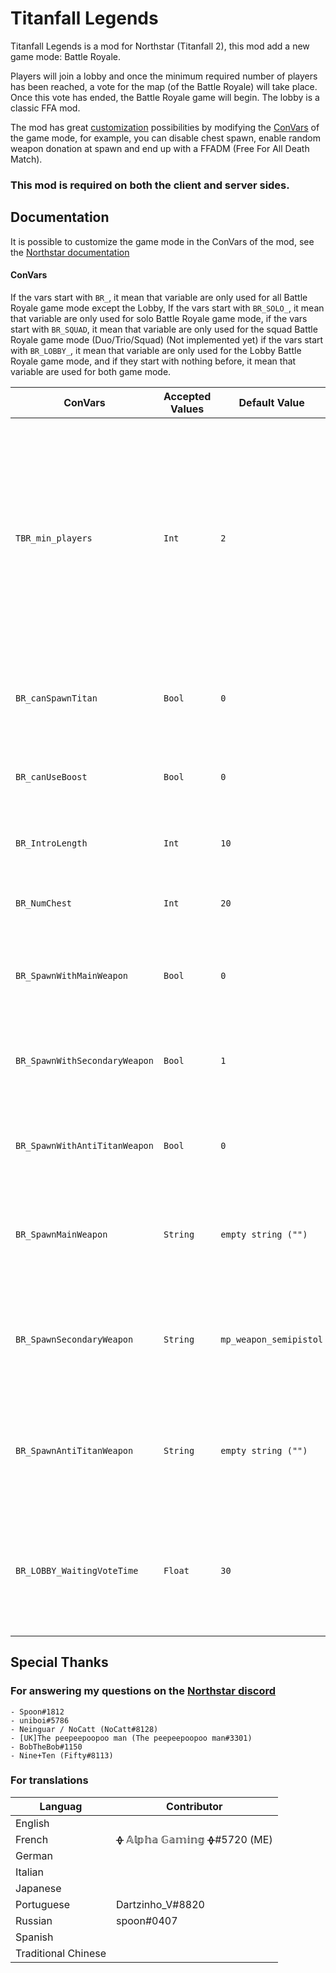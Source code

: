 
# Titanfall Legends

Titanfall Legends is a mod for Northstar (Titanfall 2), this mod add a new game mode: Battle Royale.

Players will join a lobby and once the minimum required number of players has been reached, a vote for the map (of the Battle Royale) will take place. Once this vote has ended, the Battle Royale game will begin. The lobby is a classic FFA mod.

The mod has great [customization](https://github.com/AlphaGaming7780/Titanfall_Legends#documentation) possibilities by modifying the [ConVars](https://r2northstar.gitbook.io/r2northstar-wiki/hosting-a-server-with-northstar/dedicated-server#documentation) of the game mode, for example, you can disable chest spawn, enable random weapon donation at spawn and end up with a FFADM (Free For All Death Match).

### **This mod is required on both the client and server sides.**


## Documentation
It is possible to customize the game mode in the ConVars of the mod, see the [Northstar documentation](https://r2northstar.gitbook.io/r2northstar-wiki/hosting-a-server-with-northstar/dedicated-server#convars)

#### ConVars

If the vars start with `BR_`, it mean that variable are only used for all Battle Royale game mode except the Lobby,
If the vars start with `BR_SOLO_`, it mean that variable are only used for solo Battle Royale game mode,
if the vars start with `BR_SQUAD`, it mean that variable are only used for the squad Battle Royale game mode (Duo/Trio/Squad) (Not implemented yet)
if the vars start with `BR_LOBBY_`, it mean that variable are only used for the Lobby Battle Royale game mode,
and if they start with nothing before, it mean that variable are used for both game mode.

| ConVars | Accepted Values | Default Value | Description |
| ----------------- | --------------- | ------------- | ----------- |
| `TBR_min_players` | `Int` | `2` | In Lobby game mode is the minimum player needed to start a game, in Batlle Royale game mode the min player needed to stop the game and return the player to the lobby. |
| `BR_canSpawnTitan` | `Bool` | `0` | Allowed player to summon their titan, `0` : False, `1` : True |
| `BR_canUseBoost` | `Bool` | `0` | Allowed player to use their boost, `0` : False, `1` : True |
| `BR_IntroLength` | `Int` | `10` | Time of the prematch state in seconde |
| `BR_NumChest` | `Int` | `20` | The numbres of chest that spawn in the map |
| `BR_SpawnWithMainWeapon` | `Bool` | `0` | If the player spawn with a main weapon, `0` : False, `1` : True |
| `BR_SpawnWithSecondaryWeapon` | `Bool` | `1` | If the player spawn with a secondary weapon, `0` : False, `1` : True |
| `BR_SpawnWithAntiTitanWeapon` | `Bool` | `0` | If the player spawn with a anti titan weapon, `0` : False, `1` : True |
| `BR_SpawnMainWeapon` | `String` | `empty string ("")` | The main weapon the player will spawn with, `empty string ("")` = random weapon |
| `BR_SpawnSecondaryWeapon` | `String` | `mp_weapon_semipistol` | The secondary weapon the player will spawn whit, `empty string ("")` = random weapon |
| `BR_SpawnAntiTitanWeapon` | `String` | `empty string ("")` | The anti titan weapon the player will spawn whit, `empty string ("")` = random weapon |
| `BR_LOBBY_WaitingVoteTime` | `Float` | `30` | The time the server wait for player to vote for the next map, before it load the map the player vote. |

## Special Thanks

### For answering my questions on the [Northstar discord](https://discord.gg/northstar)

    - Spoon#1812
    - uniboi#5786
    - Neinguar / NoCatt (NoCatt#8128)
    - [UK]The peepeepoopoo man (The peepeepoopoo man#3301)
    - BobTheBob#1150
    - Nine+Ten (Fifty#8113)

### For translations
| Languag | Contributor |
| ------- | ----------- |
| English |  |
| French | ᚖ 𝔸𝕝𝕡𝕙𝕒 𝔾𝕒𝕞𝕚𝕟𝕘 ᚖ#5720 (ME) |
| German |  |
| Italian |  |
| Japanese |  |
| Portuguese| Dartzinho_V#8820 |
| Russian | spoon#0407 |
| Spanish |  |
| Traditional Chinese |  |
